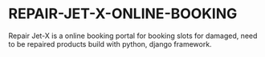 # REPAIR-JET-X-ONLINE-BOOKING
Repair Jet-X is a online booking portal for booking slots for damaged, need to be repaired products build with python, django framework.
